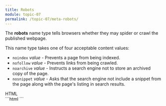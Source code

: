 ```yaml
---
title: Robots
module: topic-07
permalink: /topic-07/meta-robots/
---
```



<div class="divider-heading"></div>

The **robots** name type tells browsers whether they may spider or crawl the published webpage.

This name type takes one of four acceptable content values:

- `noindex` _value_ - Prevents a page from being indexed.
- `nofollow` _value_ - Prevents links from being crawled.
- `noarchive` _value_ - Instructs a search engine not to store an archived copy of the page.
- `nosnippet` _value_ - Asks that the search engine not include a snippet from the page along with the page's listing in search results.

<div id="code-heading">HTML</div>
```html
<meta name="robots" content="nofollow">
```
